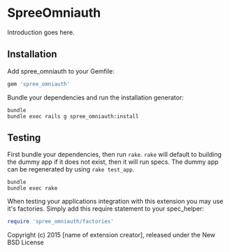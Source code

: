SpreeOmniauth
=============

Introduction goes here.

Installation
------------

Add spree_omniauth to your Gemfile:

```ruby
gem 'spree_omniauth'
```

Bundle your dependencies and run the installation generator:

```shell
bundle
bundle exec rails g spree_omniauth:install
```

Testing
-------

First bundle your dependencies, then run `rake`. `rake` will default to building the dummy app if it does not exist, then it will run specs. The dummy app can be regenerated by using `rake test_app`.

```shell
bundle
bundle exec rake
```

When testing your applications integration with this extension you may use it's factories.
Simply add this require statement to your spec_helper:

```ruby
require 'spree_omniauth/factories'
```

Copyright (c) 2015 [name of extension creator], released under the New BSD License
